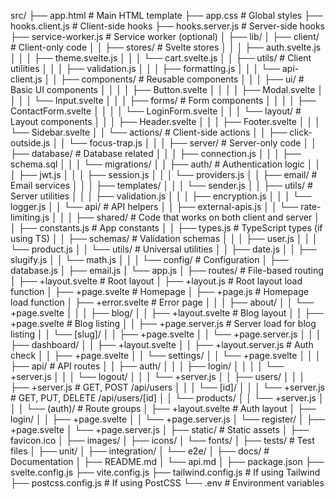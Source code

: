 src/
├── app.html                 # Main HTML template
├── app.css                  # Global styles
├── hooks.client.js          # Client-side hooks
├── hooks.server.js          # Server-side hooks
├── service-worker.js        # Service worker (optional)
│
├── lib/
│   ├── client/              # Client-only code
│   │   ├── stores/          # Svelte stores
│   │   │   ├── auth.svelte.js
│   │   │   ├── theme.svelte.js
│   │   │   └── cart.svelte.js
│   │   ├── utils/           # Client utilities
│   │   │   ├── validation.js
│   │   │   ├── formatting.js
│   │   │   └── api-client.js
│   │   ├── components/      # Reusable components
│   │   │   ├── ui/          # Basic UI components
│   │   │   │   ├── Button.svelte
│   │   │   │   ├── Modal.svelte
│   │   │   │   └── Input.svelte
│   │   │   ├── forms/       # Form components
│   │   │   │   ├── ContactForm.svelte
│   │   │   │   └── LoginForm.svelte
│   │   │   └── layout/      # Layout components
│   │   │       ├── Header.svelte
│   │   │       ├── Footer.svelte
│   │   │       └── Sidebar.svelte
│   │   └── actions/         # Client-side actions
│   │       ├── click-outside.js
│   │       └── focus-trap.js
│   │
│   ├── server/              # Server-only code
│   │   ├── database/        # Database related
│   │   │   ├── connection.js
│   │   │   ├── schema.sql
│   │   │   └── migrations/
│   │   ├── auth/            # Authentication logic
│   │   │   ├── jwt.js
│   │   │   ├── session.js
│   │   │   └── providers.js
│   │   ├── email/           # Email services
│   │   │   ├── templates/
│   │   │   └── sender.js
│   │   ├── utils/           # Server utilities
│   │   │   ├── validation.js
│   │   │   ├── encryption.js
│   │   │   └── logger.js
│   │   └── api/             # API helpers
│   │       ├── external-apis.js
│   │       └── rate-limiting.js
│   │
│   ├── shared/              # Code that works on both client and server
│   │   ├── constants.js     # App constants
│   │   ├── types.js         # TypeScript types (if using TS)
│   │   ├── schemas/         # Validation schemas
│   │   │   ├── user.js
│   │   │   └── product.js
│   │   └── utils/           # Universal utilities
│   │       ├── date.js
│   │       ├── slugify.js
│   │       └── math.js
│   │
│   └── config/              # Configuration
│       ├── database.js
│       ├── email.js
│       └── app.js
│
├── routes/                  # File-based routing
│   ├── +layout.svelte       # Root layout
│   ├── +layout.js           # Root layout load function
│   ├── +page.svelte         # Homepage
│   ├── +page.js             # Homepage load function
│   ├── +error.svelte        # Error page
│   │
│   ├── about/
│   │   └── +page.svelte
│   │
│   ├── blog/
│   │   ├── +layout.svelte   # Blog layout
│   │   ├── +page.svelte     # Blog listing
│   │   ├── +page.server.js  # Server load for blog listing
│   │   └── [slug]/
│   │       ├── +page.svelte
│   │       └── +page.server.js
│   │
│   ├── dashboard/
│   │   ├── +layout.svelte
│   │   ├── +layout.server.js # Auth check
│   │   ├── +page.svelte
│   │   └── settings/
│   │       └── +page.svelte
│   │
│   ├── api/                 # API routes
│   │   ├── auth/
│   │   │   ├── login/
│   │   │   │   └── +server.js
│   │   │   └── logout/
│   │   │       └── +server.js
│   │   ├── users/
│   │   │   ├── +server.js   # GET, POST /api/users
│   │   │   └── [id]/
│   │   │       └── +server.js # GET, PUT, DELETE /api/users/[id]
│   │   └── products/
│   │       └── +server.js
│   │
│   └── (auth)/              # Route groups
│       ├── +layout.svelte   # Auth layout
│       ├── login/
│       │   ├── +page.svelte
│       │   └── +page.server.js
│       └── register/
│           ├── +page.svelte
│           └── +page.server.js
│
├── static/                  # Static assets
│   ├── favicon.ico
│   ├── images/
│   ├── icons/
│   └── fonts/
│
├── tests/                   # Test files
│   ├── unit/
│   ├── integration/
│   └── e2e/
│
├── docs/                    # Documentation
│   ├── README.md
│   └── api.md
│
├── package.json
├── svelte.config.js
├── vite.config.js
├── tailwind.config.js       # If using Tailwind
├── postcss.config.js        # If using PostCSS
└── .env                     # Environment variables